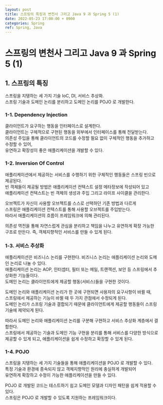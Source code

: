 ```yaml
---
layout: post
title: 스프링의 특징과 변천사 그리고 Java 9 과 Spring 5 (1)
date: 2022-05-23 17:00:00 + 0900
categories: Spring
ref: Spring, Java
---
```


# 스프링의 변천사 그리고 Java 9 과 Spring 5 (1)

## 1. 스프링의 특징
스프링을 지탱하는 세 가지 기술 IoC, DI, 서비스 추상화.     
스프링 기술과 도메인 논리를 분리하고 도메인 논리를 POJO 로 개발한다.

### 1-1. Dependency Injection
클라이언트가 요구하는 행동을 인터페이스로 설계한다.    
클라이언트는 구체적으로 구현된 행동을 외부에서 인터페이스를 통해 전달받는다.    
의존성 주입을 통해 클라이언트의 코드를 수정할 필요 없이 구체적인 행동을 추가하고 수정할 수 있어,    
유연하고 확장성이 좋은 애플리케이션을 개발할 수 있다.    

### 1-2. Inversion Of Control
애플리케이션에서 제공하는 서비스를 수행하기 위한 구체적인 행동들은 스프링 빈으로 제공된다.    
빈 객체들이 제공될 방법은 애플리케이션 컨텍스트 설정 메타정보에 작성되어 있고    
애플리케이션 컨텍스트는 빈 객체의 생성과 주입 그리고 라이프 사이클을 관리한다.    

오브젝트가 자신이 사용할 오브젝트를 스스로 선택하던 기존 방법과 다르게   
스프링은 애플리케이션 컨텍스트를 통해 사용할 오브젝트를 주입받는다.   
따라서 애플리케이션의 흐름이 프레임워크에 의해 관리된다.   

의존성 역전을 통해 자연스럽게 관심을 분리하고 책임을 나누고 유연하게 확장 가능한 구조로 만든다.
즉, 객체지향적인 서비스를 만들 수 있게 된다.

### 1-3. 서비스 추상화
애플리케이션은 비즈니스 논리를 구현한다. 비즈니스 논리는 애플리케이션 논리와 도메인 논리로 나눌 수 있다.    
애플리케이션 논리는 AOP, 인터셉터, 필터 또는 메일, 트랜잭션, 보안 등 스프링에서 추상화한 기능들이다.    
도메인 논리는 클라이언트에게 제공할 행동(서비스)들을 구현한 것이다.    

도메인 논리와 애플리케이션 논리가 한 곳에 구현되면 사용자의 요구사항이 바뀔 때,   
스프링에서 제공하는 기능이 바뀔 때 두 가지 관점에서 수정되게 된다.     
도메인 논리가 스프링 기술과 결합되기 때문에 클라이언트에게 제공할 행동들이 스프링 기술에 제약되게 된다.   

따라서 도메인 논리와 애플리케이션 논리를 구분해 구현하고 서비스 추상화 계층에서 결합한다.    
스프링에서 제공하는 기술과 도메인 기능 구현을 분리를 통해 서비스를 다양한 방식으로 제공할 수 있게 되고,
애플리케이션을 쉽게 수정하고 확장할 수 있게 된다.

### 1-4. POJO
스프링을 지탱하는 세 가지 기술들을 통해 애플리케이션을 POJO 로 개발할 수 있다.   
특정 기술과 환경에 종속되지 않고 객체지향적인 원리에 충실하게 개발되어    
유연하게 확장하고 수정이 가능한 애플리케이션을 만들 수 있다.    

POJO 로 개발된 코드는 테스트하기 쉽고 도메인 모델과 디자인 패턴을 쉽게 적용할 수 있다.    
스프링은 POJO 로 개발할 수 있도록 지원하는 프레임워크이다.
